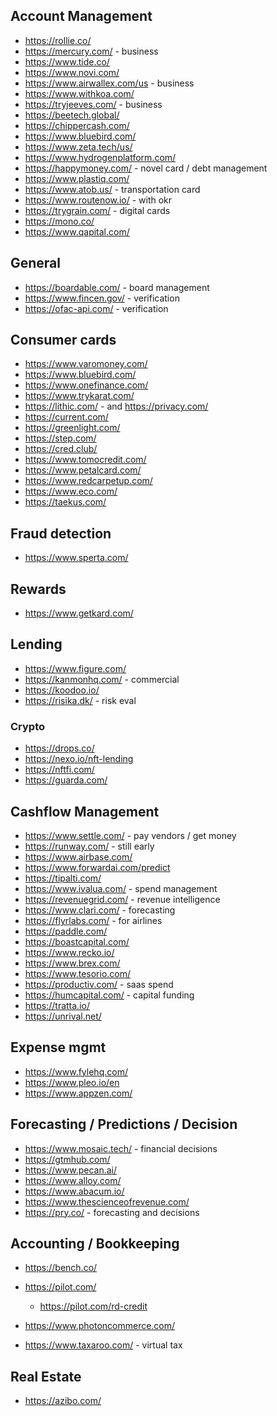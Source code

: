 
## Account Management
* https://rollie.co/
* https://mercury.com/ - business
* https://www.tide.co/
* https://www.novi.com/
* https://www.airwallex.com/us - business
* https://www.withkoa.com/
* https://tryjeeves.com/ - business
* https://beetech.global/
* https://chippercash.com/
* https://www.bluebird.com/
* https://www.zeta.tech/us/
* https://www.hydrogenplatform.com/
* https://happymoney.com/ - novel card / debt management
* https://www.plastiq.com/
* https://www.atob.us/ - transportation card
* https://www.routenow.io/ - with okr
* https://trygrain.com/ - digital cards
* https://mono.co/
* https://www.qapital.com/

## General 
* https://boardable.com/ - board management
* https://www.fincen.gov/ - verification
* https://ofac-api.com/ - verification


## Consumer cards
* https://www.varomoney.com/
* https://www.bluebird.com/
* https://www.onefinance.com/
* https://www.trykarat.com/
* https://lithic.com/ - and https://privacy.com/
* https://current.com/
* https://greenlight.com/
* https://step.com/
* https://cred.club/
* https://www.tomocredit.com/
* https://www.petalcard.com/
* https://www.redcarpetup.com/
* https://www.eco.com/
* https://taekus.com/

## Fraud detection
* https://www.sperta.com/

## Rewards
* https://www.getkard.com/

## Lending
* https://www.figure.com/
* https://kanmonhq.com/ - commercial
* https://koodoo.io/
* https://risika.dk/ - risk eval

### Crypto
* https://drops.co/
* https://nexo.io/nft-lending
* https://nftfi.com/
* https://guarda.com/

## Cashflow Management
* https://www.settle.com/ - pay vendors / get money
* https://runway.com/ - still early
* https://www.airbase.com/
* https://www.forwardai.com/predict
* https://tipalti.com/
* https://www.ivalua.com/ - spend management
* https://revenuegrid.com/ - revenue intelligence
* https://www.clari.com/ - forecasting
* https://flyrlabs.com/ - for airlines
* https://paddle.com/
* https://boastcapital.com/
* https://www.recko.io/
* https://www.brex.com/
* https://www.tesorio.com/
* https://productiv.com/ - saas spend
* https://humcapital.com/ - capital funding
* https://tratta.io/
* https://unrival.net/


## Expense mgmt
* https://www.fylehq.com/
* https://www.pleo.io/en
* https://www.appzen.com/

## Forecasting / Predictions / Decision
* https://www.mosaic.tech/ - financial decisions
* https://gtmhub.com/
* https://www.pecan.ai/
* https://www.alloy.com/
* https://www.abacum.io/
* https://www.thescienceofrevenue.com/
* https://pry.co/ - forecasting and decisions

## Accounting / Bookkeeping
* https://bench.co/
* https://pilot.com/
    * https://pilot.com/rd-credit
* https://www.photoncommerce.com/

* https://www.taxaroo.com/ - virtual tax 


## Real Estate
* https://azibo.com/